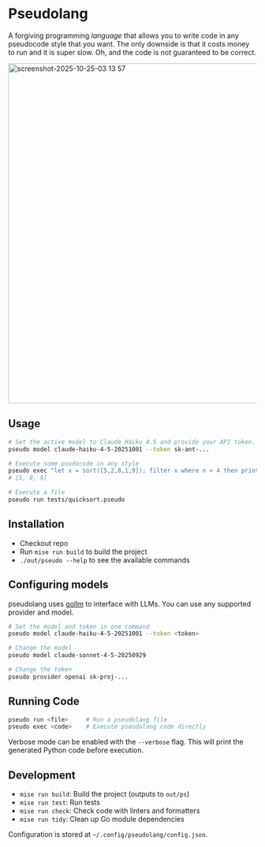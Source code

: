 # Pseudolang

A forgiving programming _language_ that allows you to write code in any
pseudocode style that you want. The only downside is that it costs money to run
and it is super slow. Oh, and the code is not guaranteed to be correct.

<img width="1002" height="690" alt="screenshot-2025-10-25-03 13 57" src="https://github.com/user-attachments/assets/baf5a830-74ff-4e3f-8462-9262db5f20de" />

## Usage

```bash
# Set the active model to Claude Haiku 4.5 and provide your API token.
pseudo model claude-haiku-4-5-20251001 --token sk-ant-...

# Execute some psudocode in any style
pseudo exec "let x = sort([5,2,8,1,9]); filter x where n > 4 then print"
# [5, 8, 9]

# Execute a file
pseudo run tests/quicksort.pseudo
```

## Installation

- Checkout repo
- Run `mise run build` to build the project
- `./out/pseudo --help` to see the available commands

## Configuring models

pseudolang uses
[gollm](https://github.com/teilomillet/gollm?tab=readme-ov-file#supported-providers)
to interface with LLMs. You can use any supported provider and model.

```bash
# Set the model and token in one command
pseudo model claude-haiku-4-5-20251001 --token <token>

# Change the model
pseudo model claude-sonnet-4-5-20250929

# Change the token
pseudo provider openai sk-proj-...
```

## Running Code

```bash
pseudo run <file>     # Run a pseudolang file
pseudo exec <code>    # Execute pseudolang code directly
```

Verbose mode can be enabled with the `--verbose` flag. This will print the
generated Python code before execution.

## Development

- `mise run build`: Build the project (outputs to `out/ps`)
- `mise run test`: Run tests
- `mise run check`: Check code with linters and formatters
- `mise run tidy`: Clean up Go module dependencies

Configuration is stored at `~/.config/pseudolang/config.json`.
